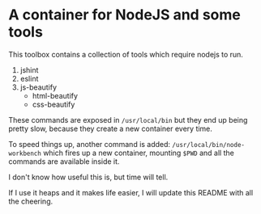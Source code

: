 # A container for NodeJS and some tools

This toolbox contains a collection of tools which require nodejs to run.

1. jshint
2. eslint
3. js-beautify
    * html-beautify
    * css-beautify

These commands are exposed in `/usr/local/bin` but they end up being
pretty slow, because they create a new container every time.

To speed things up, another command is added: `/usr/local/bin/node-workbench` which
fires up a new container, mounting `$PWD` and all the commands are available inside it.


I don't know how useful this is, but time will tell.

If I use it heaps and it makes life easier, I will update this README with all
the cheering.

